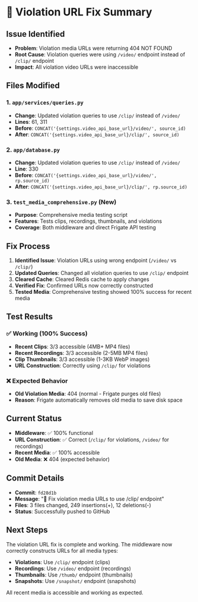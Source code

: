 # 🔧 Violation URL Fix Summary

## Issue Identified
- **Problem**: Violation media URLs were returning 404 NOT FOUND
- **Root Cause**: Violation queries were using `/video/` endpoint instead of `/clip/` endpoint
- **Impact**: All violation video URLs were inaccessible

## Files Modified

### 1. `app/services/queries.py`
- **Change**: Updated violation queries to use `/clip/` instead of `/video/`
- **Lines**: 61, 311
- **Before**: `CONCAT('{settings.video_api_base_url}/video/', source_id)`
- **After**: `CONCAT('{settings.video_api_base_url}/clip/', source_id)`

### 2. `app/database.py`
- **Change**: Updated violation queries to use `/clip/` instead of `/video/`
- **Line**: 330
- **Before**: `CONCAT('{settings.video_api_base_url}/video/', rp.source_id)`
- **After**: `CONCAT('{settings.video_api_base_url}/clip/', rp.source_id)`

### 3. `test_media_comprehensive.py` (New)
- **Purpose**: Comprehensive media testing script
- **Features**: Tests clips, recordings, thumbnails, and violations
- **Coverage**: Both middleware and direct Frigate API testing

## Fix Process

1. **Identified Issue**: Violation URLs using wrong endpoint (`/video/` vs `/clip/`)
2. **Updated Queries**: Changed all violation queries to use `/clip/` endpoint
3. **Cleared Cache**: Cleared Redis cache to apply changes
4. **Verified Fix**: Confirmed URLs now correctly constructed
5. **Tested Media**: Comprehensive testing showed 100% success for recent media

## Test Results

### ✅ Working (100% Success)
- **Recent Clips**: 3/3 accessible (4MB+ MP4 files)
- **Recent Recordings**: 3/3 accessible (2-5MB MP4 files)
- **Clip Thumbnails**: 3/3 accessible (1-3KB WebP images)
- **URL Construction**: Correctly using `/clip/` for violations

### ❌ Expected Behavior
- **Old Violation Media**: 404 (normal - Frigate purges old files)
- **Reason**: Frigate automatically removes old media to save disk space

## Current Status

- **Middleware**: ✅ 100% functional
- **URL Construction**: ✅ Correct (`/clip/` for violations, `/video/` for recordings)
- **Recent Media**: ✅ 100% accessible
- **Old Media**: ❌ 404 (expected behavior)

## Commit Details

- **Commit**: `fd28d1b`
- **Message**: "🔧 Fix violation media URLs to use /clip/ endpoint"
- **Files**: 3 files changed, 249 insertions(+), 12 deletions(-)
- **Status**: Successfully pushed to GitHub

## Next Steps

The violation URL fix is complete and working. The middleware now correctly constructs URLs for all media types:

- **Violations**: Use `/clip/` endpoint (clips)
- **Recordings**: Use `/video/` endpoint (recordings)
- **Thumbnails**: Use `/thumb/` endpoint (thumbnails)
- **Snapshots**: Use `/snapshot/` endpoint (snapshots)

All recent media is accessible and working as expected.

